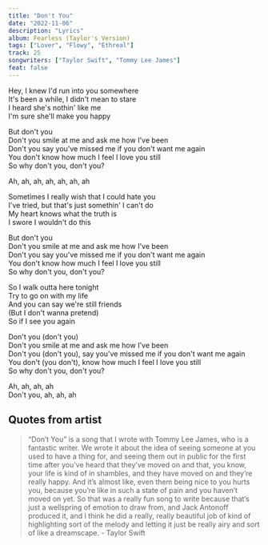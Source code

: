 ```yaml
---
title: "Don't You"
date: "2022-11-06"
description: "Lyrics"
album: Fearless (Taylor's Version)
tags: ["Lover", "Flowy", "Ethreal"]
track: 25
songwriters: ["Taylor Swift", "Tommy Lee James"]
feat: false
---
```


<p className="verse-one">
Hey, I knew I'd run into you somewhere <br />
It's been a while, I didn't mean to stare <br />
I heard she's nothin' like me <br />
I'm sure she'll make you happy <br />
</p>
<p className="chorus">
But don't you <br />
Don't you smile at me and ask me how I've been <br />
Don't you say you've missed me if you don't want me again <br />
You don't know how much I feel I love you still <br />
So why don't you, don't you? <br />
</p>
<p className="post-chorus">
Ah, ah, ah, ah, ah, ah, ah <br />
</p>
<p className="verse-two">
Sometimes I really wish that I could hate you <br />
I've tried, but that's just somethin' I can't do <br />
My heart knows what the truth is <br />
I swore I wouldn't do this <br />
</p>
<p className="chorus">
But don't you <br />
Don't you smile at me and ask me how I've been <br />
Don't you say you've missed me if you don't want me again <br />
You don't know how much I feel I love you still <br />
So why don't you, don't you? <br />
</p>
<p className="bridge">
So I walk outta here tonight <br />
Try to go on with my life <br />
And you can say we're still friends <br />
(But I don't wanna pretend) <br />
So if I see you again <br />
</p>
<p className="chorus">
Don't you (don't you) <br />
Don't you smile at me and ask me how I've been <br />
Don't you (don't you), say you've missed me if you don't want me again <br />
You don't (you don't), know how much I feel I love you still <br />
So why don't you, don't you? <br />
</p>
<p className="outro">
Ah, ah, ah, ah <br />
Don't you, ah, ah, ah <br />
</p>

## Quotes from artist

<blockquote>
“Don’t You” is a song that I wrote with Tommy Lee James, who is a fantastic writer. We wrote it about the idea of seeing someone at you used to have a thing for, and seeing them out in public for the first time after you’ve heard that they’ve moved on and that, you know, your life is kind of in shambles, and they have moved on and they’re really happy. And it’s almost like, even them being nice to you hurts you, because you’re like in such a state of pain and you haven’t moved on yet. So that was a really fun song to write because that’s just a wellspring of emotion to draw from, and Jack Antonoff produced it, and I think he did a really, really beautiful job of kind of highlighting sort of the melody and letting it just be really airy and sort of like a dreamscape. - Taylor Swift
</blockquote>
